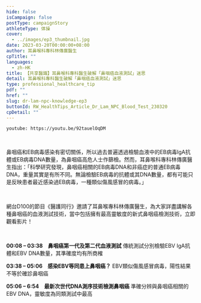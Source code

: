 ```yaml
---
hide: false
isCampaign: false
postType: campaignStory
athleteType: 体操
cover:
  - ../images/ep3_thumbnail.jpg
date: 2023-03-20T00:00:00+08:00
author: 耳鼻喉科專科林傳廣醫生
cpTitle: ""
languages:
  - zh-HK
title: 【共享醫識】耳鼻喉科專科醫生破解「鼻咽癌血液測試」迷思
detail: 耳鼻喉科專科醫生破解「鼻咽癌血液測試」迷思
type: professional_healthcare_tip
pdf: ""
href: ""
slug: dr-lam-npc-knowledge-ep3
buttonId: RW_HealthTips_Article_Dr_Lam_NPC_Blood_Test_230320
cpDetail: ""
---
```

`youtube: https://youtu.be/92tauelOqDM`

<br/>

鼻咽癌和EB病毒感染有密切關係，所以過去普遍透過檢驗血液中的EB病毒IgA抗體或EB病毒DNA數量，為鼻咽癌高危人士作篩檢。然而，耳鼻喉科專科林傳廣醫生指出：「科學研究發現，鼻咽癌相關的EB病毒DNA和非癌症的普通EB病毒DNA，重量其實是有所不同。無論檢驗EB病毒的抗體或其DNA數量，都有可能只是反映患者最近感染過EB病毒，一種類似傷風感冒的病毒。」

<br/>

網台D100的節目《醫護同行》邀請了耳鼻喉專科林傳廣醫生，為大家詳盡講解各種鼻咽癌的血液測試技術，當中包括擁有最高靈敏度的新式鼻咽癌檢測技術，立即觀看影片！

<br/>

**00:08 – 03:38　鼻咽癌第一代及第二代血液測試**
傳統測試分別檢驗EBV IgA抗體和EBV DNA數量，其準確度均有所商榷

**03:38 – 05:06　感染EBV等同患上鼻咽癌？**
EBV類似傷風感冒病毒，陽性結果不等於確診鼻咽癌

**05:06 – 6:54　最新次世代DNA測序技術檢測鼻咽癌**
準確分辨與鼻咽癌相關的EBV DNA，靈敏度為同類測試中最高
